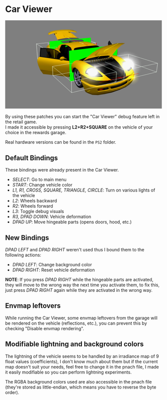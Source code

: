 # Car Viewer

![Car Viewer](car_viewer.png)

By using these patches you can start the "Car Viewer" debug feature left in the retail game.\
I made it accessible by pressing **L2+R2+SQUARE** on the vehicle of your choice in the rewards garage.

Real hardware versions can be found in the `PS2` folder.

## Default Bindings

These bindings were already present in the Car Viewer.

- *SELECT*: Go to main menu
- *START*: Change vehicle color
- *L1, R1, CROSS, SQUARE, TRIANGLE, CIRCLE*: Turn on various lights of the vehicle
- *L2*: Wheels backward
- *R2*: Wheels forward
- *L3*: Toggle debug visuals
- *R3, DPAD DOWN*: Vehicle deformation
- *DPAD UP*: Move hingeable parts (opens doors, hood, etc.)

## New Bindings

*DPAD LEFT* and *DPAD RIGHT* weren't used thus I bound them to the following actions:

- *DPAD LEFT*: Change background color
- *DPAD RIGHT*: Reset vehicle deformation

**NOTE**: If you press *DPAD RIGHT* while the hingeable parts are activated, they will move to the wrong way the next time you activate them, to fix this, just press *DPAD RIGHT* again while they are activated in the wrong way.

## Envmap leftovers

While running the Car Viewer, some envmap leftovers from the garage will be rendered on the vehicle (reflections, etc.), you can prevent this by checking "Disable envmap rendering".

## Modifiable lightning and background colors

The lightning of the vehicle seems to be handled by an irradiance map of 9 float values (coefficients), I don't know much about them but if the current map doesn't suit your needs, feel free to change it in the pnach file, I made it easily modifiable so you can perform lightning experiments.

The RGBA background colors used are also accessible in the pnach file (they're stored as little-endian, which means you have to reverse the byte order).
